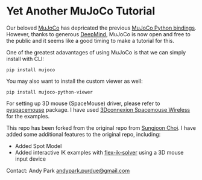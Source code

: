 # Yet Another MuJoCo Tutorial

Our beloved [MuJoCo](https://github.com/deepmind/mujoco) has depricated the previous [MuJoCo Python bindings](https://github.com/deepmind/mujoco/blob/main/python/README.md). However, thanks to generous [DeepMind](https://www.deepmind.com/), MuJoCo is now open and free to the public and it seems like a good timing to make a tutorial for this.

One of the greatest adavantages of using MuJoCo is that we can simply install with CLI:
```
pip install mujoco
```
You may also want to install the custom viewer as well:
```
pip install mujoco-python-viewer
```

For setting up 3D mouse (SpaceMouse) driver, please refer to [pyspacemouse](https://pypi.org/project/pyspacemouse/) package.
I have used [3Dconnexion Spacemouse Wireless](https://www.amazon.com/3Dconnexion-SpaceMouse-Wireless-universal-receiver/dp/B079V367MM/ref=pd_ci_mcx_mh_mcx_views_0?pd_rd_w=qMccn&content-id=amzn1.sym.1bcf206d-941a-4dd9-9560-bdaa3c824953&pf_rd_p=1bcf206d-941a-4dd9-9560-bdaa3c824953&pf_rd_r=S17BZG2P2DAB3SSVAJQ1&pd_rd_wg=zCI1T&pd_rd_r=e7f144e0-be12-446d-af68-63cf84ec3548&pd_rd_i=B079V367MM) for the examples.

This repo has been forked from the original repo from [Sungjoon Choi](https://github.com/sjchoi86/yet-another-mujoco-tutorial). I have added some additional features to the original repo, including:
- Added Spot Model
- Added interactive IK examples with [flex-ik-solver](https://github.com/robodreamer/flex-ik-lib) using a 3D mouse input device


Contact: Andy Park <andypark.purdue@gmail.com>
